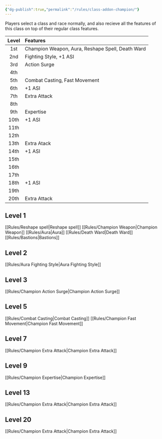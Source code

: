 ```yaml
---
{"dg-publish":true,"permalink":"/rules/class-addon-champion/"}
---
```


Players select a class and race normally, and also recieve all the features of this class on top of their regular class features. 

| Level | Features                                         |
| :---: | :----------------------------------------------- |
|  1st  | Champion Weapon, Aura, Reshape Spell, Death Ward |
|  2nd  | Fighting Style, +1 ASI                           |
|  3rd  | Action Surge                                     |
|  4th  |                                                  |
|  5th  | Combat Casting, Fast Movement                    |
|  6th  | +1 ASI                                           |
|  7th  | Extra Attack                                     |
|  8th  |                                                  |
|  9th  | Expertise                                        |
| 10th  | +1 ASI                                           |
| 11th  |                                                  |
| 12th  |                                                  |
| 13th  | Extra Atack                                      |
| 14th  | +1 ASI                                           |
| 15th  |                                                  |
| 16th  |                                                  |
| 17th  |                                                  |
| 18th  | +1 ASI                                           |
| 19th  |                                                  |
| 20th  | Extra Attack                                     |


## Level 1
[[Rules/Reshape spell\|Reshape spell]]
[[Rules/Champion Weapon\|Champion Weapon]]
[[Rules/Aura\|Aura]]
[[Rules/Death Ward\|Death Ward]]
[[Rules/Bastions\|Bastions]]
## Level 2
[[Rules/Aura Fighting Style\|Aura Fighting Style]]

## Level 3
[[Rules/Champion Action Surge\|Champion Action Surge]]

## Level 5
[[Rules/Combat Casting\|Combat Casting]]
[[Rules/Champion Fast Movement\|Champion Fast Movement]]

## Level 7
[[Rules/Champion Extra Attack\|Champion Extra Attack]]

## Level 9
[[Rules/Champion Expertise\|Champion Expertise]]

## Level 13
[[Rules/Champion Extra Attack\|Champion Extra Attack]]

## Level 20
[[Rules/Champion Extra Attack\|Champion Extra Attack]]